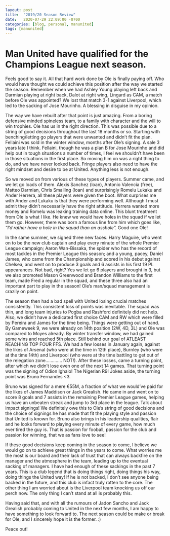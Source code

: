 ```yaml
---
layout: post
title:  "2019/20 Season Review"
date:   2020-07-29 22:09:00 -0700
categories: [blog, personal, manunited]
tags: [manunited]
---
```

# Man United have qualified for the Champions League next season.

Feels good to say it. All that hard work done by Ole is finally paying off. Who would have thought we could achieve this position after the way we started the season. Remember when we had Ashley Young playing left back and Darmian playing at right back, Dalot at right wing, Lingard as CAM, a match before Ole was appointed? We lost that match 3-1 against Liverpool, which led to the sacking of Jose Mourinho. A blessing in disguise in my opinion.

The way we have rebuilt after that point is just amazing. From a boring defensive minded spineless team, to a family with character and the will to win trophies. Ole has us in the right direction. This was possible due to a string of good decisions throughout the last 18 months or so. Starting with benching/letting go players that were unwanted and didn’t fit the plan. Fellaini was sold in the winter window, months after Ole’s signing. A sale 3 years late I think. Fellaini, though he was a plan B for Jose Mourinho and did help out in tough situations a number of times, I feel we shouldn’t have been in those situations in the first place. So moving him on was a right thing to do, and we have never looked back. Fringe players also need to have the right mindset and desire to be at United. Anything less is not enough.

So we moved on from various of these types of players. Summer came, and we let go loads of them. Alexis Sanchez (loan), Antonio Valencia (free), Matteo Darmian, Chris Smalling (loan) and surprisingly Romelu Lukaku and Ander Herrera, all these players were given the boot. What surprises me with Ander and Lukaku is that they were performing well. Although I must admit they didn’t necessarily have the right attitude. Herrera wanted more money and Romelu was leaking training data online. This blunt treatment from Ole is what I like. He knew we would have holes in the squad if we let them go. However, there was born a famous line from him which goes like, *“I’d rather have a hole in the squad than an asshole”.* Good one Ole!

In the same summer, we signed three new faces. Harry Maguire, who went on to be the new club captain and play every minute of the whole Premier League campaign; Aaron Wan-Bissaka, the spider who has the record of most tackles in the Premier League this season; and a young, pacey, Daniel James, who came from the Championship and scored in his debut against Chelsea, and went on to produce 3 goals and 6 assists in his first 19 PL appearances. Not bad, right? Yes we let go 6 players and brought in 3, but we also promoted Mason Greenwood and Brandon Williams to the first team, made Fred a regular in the squad, and these three also had an important part to play in the season! Ole’s man/squad management is crazily on point.

The season then had a bad spell with United losing crucial matches consistently. This consistent loss of points was inevitable. The squad was thin, and long team injuries to Pogba and Rashford definitely did not help. Also, we didn’t have a dedicated first choice CAM and RW which were filled by Pereira and James for the time being. Things were getting out of hand. By Gameweek 9, we were already on 14th position (2W, 4D, 3L) and Ole was compared to Moyes already. By winter transfer window, we had gained some wins and reached 5th place. Still behind our goal of ATLEAST REACHING TOP FOUR FFS. We had a few losses in January again, against the likes of Arsenal (who were at the time in 12th place), Burnley (who were at the time 14th) and Liverpool (who were at the time battling to get out of the relegation zone............. NOT!). After these losses, came a turning point, after which we didn’t lose even one of the next 14 games. That turning point was the signing of Odion Ighalo! The Nigerian R9! Jokes aside, the turning point was Bruno Fernandes <3.

Bruno was signed for a mere €55M, a fraction of what we would’ve paid for the likes of James Maddison or Jack Grealish. He came in and went on to score 8 goals and 7 assists in the remaining Premier League games, helping us have an unbeaten streak and jump to 3rd place in the league. Talk about impact signings! We definitely owe this to Ole’s string of good decisions and the choice of signings he has made that fit the playing style and passion that United is known for. Bruno also brings in his leadership qualities, flair and he looks forward to playing every minute of every game, how much ever tired the guy is. That is passion for fooball, passion for the club and passion for winning, that we as fans love to see!

If these good decisions keep coming in the season to come, I believe we would go on to achieve great things in the years to come. What worries me the most is our board and their lack of trust that can always backfire on the manager and the atmosphere in the team, leading up to the eventual sacking of managers. I have had enough of these sackings in the past 7 years. This is a club legend that is doing things right, doing things his way, doing things the United way! If he is not backed, I don’t see anyone being backed in the future, and this club is infact truly rotten to the core. The other thing I am worried about is the Liverpool team knocking us off our perch now. The only thing I can’t stand at all is probably this.

Having said that, and with all the rumours of Jadon Sancho and Jack Grealish probably coming to United in the next few months, I am happy to have something to look forward to. The next season could be make or break for Ole, and I sincerely hope it is the former. :)

Peace out!